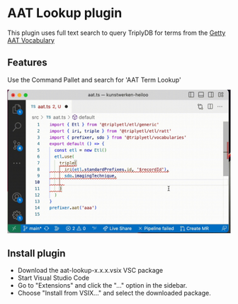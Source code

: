 # AAT Lookup plugin

This plugin uses full text search to query TriplyDB for terms from the [Getty AAT Vocabulary](http://vocab.getty.edu)
## Features

Use the Command Pallet and search for 'AAT Term Lookup'

![Use the Command Pallet and search for 'AAT Term Lookup'](https://raw.githubusercontent.com/mightymax/vsc-aat-lookup/main/static/preview.gif)

## Install plugin
- Download the aat-lookup-x.x.x.vsix VSC package
- Start Visual Studio Code
- Go to "Extensions" and click the "…" option in the sidebar.
- Choose "Install from VSIX…" and select the downloaded package.